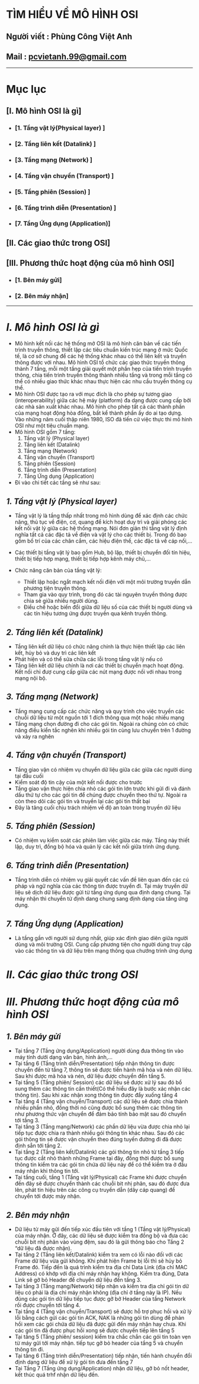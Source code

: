 # TÌM HIỂU VỀ MÔ HÌNH OSI
## Người viết : Phùng Công Việt Anh
## Mail : pcvietanh.99@gmail.com

***
# Mục lục
## [I. Mô hình OSI là gì]

*  ### [1. Tầng vật lý(Physical layer) ]
   
*  ### [2. Tầng liên kết (Datalink) ]
    
* ### [3. Tầng mạng (Network) ]
    
* ### [4. Tầng vận chuyển (Transport) ]
    
* ### [5. Tầng phiên (Session) ]
    
* ### [6. Tầng trình diễn (Presentation) ]
    
* ### [7. Tầng Ứng dụng (Application)]

    
 ## [II. Các giao thức trong OSI]
 
 ## [III. Phương thức hoạt động của mô hình OSI]
 
* ### [1. Bên máy gửi]
    
* ### [2. Bên máy nhận]
    
***
# ***I.	Mô hình OSI là gì***
* Mô hình kết nối các hệ thống mở OSI là mô hình căn bản về các tiến trình truyền thông, thiết lập các tiêu chuẩn kiến trúc mạng ở mức Quốc tế, là cơ sở chung để các hệ thống khác nhau có thể liên kết và truyền thông được với nhau. Mô hình OSI tổ chức các giao thức truyền thông thành 7 tầng, mỗi một tầng giải quyết một phần hẹp của tiến trình truyền thông, chia tiến trình truyền thông thành nhiều tầng và trong mỗi tầng có thể có nhiều giao thức khác nhau thực hiện các nhu cầu truyền thông cụ thể.
* Mô hình OSI được tạo ra với mục đích là cho phép sự tương giao (interoperability) giữa các hệ máy (platform) đa dạng được cung cấp bởi các nhà sản xuất khác nhau. Mô hình cho phép tất cả các thành phần của mạng hoạt động hòa đồng, bất kể thành phần ấy do ai tạo dựng. Vào những năm cuối thập niên 1980, ISO đã tiến cử việc thực thi mô hình OSI như một tiêu chuẩn mạng.
* Mô hình OSI gồm 7 tầng:
    1. Tầng vật lý (Physical layer)
    2. Tầng liên kết (Datalink) 
    3. Tầng mạng (Network) 
    4. Tầng vận chuyển (Transport)
    5. Tầng phiên (Session)
    6. Tầng trình diễn (Presentation) 
    7. Tầng Ứng dụng (Application) 
* Đi vào chi tiết các tầng sẽ như sau:
## ***1. Tầng vật lý (Physical layer)***
* Tầng vật lý là tầng thấp nhất trong mô hình dùng để xác định các chức năng, thủ tục về điện, cơ, quang để kích hoạt duy trì và giải phóng các kết nối vật lý giữa các hệ thống mạng. Nói đơn giản thì tầng vật lý định nghĩa tất cả các đặc tả về điện và vật lý cho các thiết bị. Trong đó bao gồm bố trí của các chân cắm, các hiệu điện thế, các đặc tả về cáp 
nối,…

* Các thiết bị tầng vật lý bao gồm Hub, bộ lặp, thiết bị chuyển đối tín hiệu, thiết bị tiếp hợp mạng, thiết bị tiếp hợp kênh máy chủ,…

* Chức năng căn bản của tầng vật lý:

    * Thiết lập hoặc ngắt mạch kết nối điện với một môi trường truyền dẫn phương tiện truyền thông.
    * Tham gia vào quy trình, trong đó các tài nguyên truyền thông được chia sẻ giữa nhiều người dùng.
    * Điều chế hoặc biến đổi giữa dữ liệu số của các thiết bị người dùng và các tín hiệu tương ứng được truyền qua kênh truyền thông.
## ***2. Tầng liên kết (Datalink)***
* Tầng liên kết dữ liệu có chức năng chính là thực hiện thiết lập các liên kết, hủy bỏ và duy trì các liên kết
* Phát hiện và có thể sửa chữa các lỗi trong tầng vật lý nếu có
* Tầng liên kết dữ liệu chính là nơi các thiết bị chuyển mạch hoạt động. Kết nối chỉ đượ cung cấp giữa các nút mạng được nối với nhau trong mạng nội bộ. 
## ***3. Tầng mạng (Network)***
* Tầng mạng cung cấp các chức năng và quy trình cho việc truyền các chuỗi dữ liệu từ  một nguồn tới 1 đích thông qua một hoặc nhiều mạng
* Tầng mạng chọn đường đi cho các gói tin. Ngoài ra chúng còn có chức năng điều kiển tắc nghẽn khi nhiều gói tin cùng lưu chuyển trên 1 đường và xảy ra nghẽn
## ***4. Tầng vận chuyển (Transport)***
* Tầng giao vận có nhiệm vụ chuyển dữ liệu giữa các giữa  các người dùng tại đầu cuối
* Kiểm soát độ tin cậy của một kết nối được cho trước
* Tầng giao vận thực hiện chia nhỏ các gói tin lớn trước khi gửi đi và đánh dấu thứ tự cho các gói tin để chúng được chuyển theo thứ tự. Ngoài ra còn theo dõi các gói tin và truyền lại các gói tin thất bại
* Đây là tâng cuối chịu trách nhiệm về độ an toàn trong truyền dữ liệu
## ***5. Tầng phiên (Session)***
* Có nhiệm vụ kiểm soát các phiên làm việc giữa các máy. Tầng này thiết lập, duy trì, đồng bộ hóa và quản lý các kết nối giữa trình ứng dụng.

## ***6. Tầng trình diễn (Presentation)***
* Tầng trình diễn có nhiệm vụ giải quyết các vấn đề liên quan đến các cú pháp và ngữ nghĩa của các thông tin được truyền đi. Tại máy truyền dữ liệu sẽ dịch dữ liệu được gửi từ tầng ứng dụng qua định dạng chung. Tại máy nhận thì chuyển từ định dang chung sang định dạng của tầng ứng dụng.
## ***7. Tầng Ứng dụng (Application)***
* Là tầng gần với người sử dụng nhất, giúp xác định giao diên giữa người dùng và môi trường OSI. Cung cấp phương tiện cho người dùng truy cập vào các thông tin và dữ liệu trên mạng thông qua chướng trình ứng dụng
# ***II. Các giao thức trong OSI***
# ***III. Phương thức hoạt động của mô hình OSI***
## ***1. Bên máy gửi***
* Tại tầng 7 (Tầng ứng dụng/Application) người dùng đưa thông tin vào máy tính dưới dạng văn bản, hình ảnh,...
* Tại tầng 6 (Tầng trình diễn/Presentation) tiếp nhận thông tin được chuyển đến từ tầng 7, thông tin sẽ được tiến hành mã hóa và nén dữ liệu. Sau khi được mã hóa và nén, dữ liệu được chuyển đến tầng 5.
* Tại tầng 5 (Tầng phiên/ Session) các dữ liệu sẽ được xử lý sau đó bổ sung thêm các thông tin cần thiết(Có thể hiểu đây là bước xác nhận các thông tin). Sau khi xác nhận xong thông tin được đẩy xuống tầng 4
* Tại tầng 4 (Tầng vận chuyển/Transport) các dữ liệu sẽ được chia thành nhiều phần nhỏ, đồng thời nó cũng được bổ sung thêm các thông tin như phương thức vận chuyển để đảm bảo tính bảo mật sau đó chuyển tới tầng 3.
* Tại tầng 3 (Tầng mạng/Network) các phần dữ liệu vừa được chia nhỏ lại tiếp tục được chia ra thành nhiều gói thông tin khác nhau. Sau đó các gói thông tin sẽ được vận chuyển theo đúng tuyến đường đi đã được định sẵn tới tầng 2.
* Tại tầng 2 (Tầng liên kết/Datalink) các gói thông tin nhỏ từ tầng 3 tiếp tục được cắt nhỏ thành những Frame tại đây, đồng thời được bổ sung thông tin kiểm tra các gói tin chứa dữ liệu này để có thể kiểm tra ở đầu máy nhận khi thông tin tới.
* Tại tầng cuối, tầng 1 (Tầng vật lý/Physical) các Frame khi được chuyển đến đây sẽ được chuyển thành các chuỗi bit nhị phân, sau đó được đưa lên, phát tin hiệu trên các công cụ truyền dẫn (dây cáp quang) để chuyển tới được máy nhận.
## ***2. Bên máy nhận***
* Dữ liệu từ máy gửi đến tiếp xúc đầu tiên với tầng 1 (Tầng vật lý/Physical) của máy nhận. Ở đây, các dữ liệu sẽ được kiểm tra đồng bộ và đưa các chuỗi bit nhị phân vào vùng đệm, sau đó là gửi thông báo cho Tầng 2 “dữ liệu đã được nhận).
* Tại tầng 2 (Tầng liên kết/Datalink) kiểm tra xem có lỗi nào đối với các Frame dữ liệu vừa gửi không. Khi phát hiện Frame bị lỗi thì sẽ hủy bỏ Frame đó. Tiếp đến là quá trình kiểm tra địa chỉ Data Link (địa chỉ MAC Address) có khớp với địa chỉ máy nhận hay không. Kiểm tra đúng, Data Link sẽ gỡ bỏ Header để chuyển dữ liệu đến tầng 3.
* Tại tầng 3 (Tầng mạng/Network) tiếp nhận và kiểm tra địa chỉ gói tin dữ liệu có phải là địa chỉ máy nhận không (địa chỉ ở tầng này là IP). Nếu đúng các gói tin dữ liệu tiếp tục được gỡ bở Header của tầng Network rồi được chuyển tới tầng 4.
* Tại tầng 4 (Tầng vận chuyển/Transport) sẽ được hỗ trợ phục hồi và xử lý lỗi bằng cách gửi các gói tin ACK, NAK là những gói tin dùng để phản hồi xem các gói chứa dữ liệu đã được gửi đến máy nhận hay chưa. Khi các gói tin đã được phục hồi xong sẽ được chuyển tiếp lên tầng 5
* Tại tầng 5 (Tầng phiên/ session) kiểm tra chắc chắn các gói tin toàn vẹn từ máy gửi tới máy nhận. tiếp tục gỡ bỏ header của tầng 5 và chuyển thông tin đi.
* Tại tầng 6 (Tầng trình diễn/Presentation) tiếp nhận, tiến hành chuyển đổi định dạng dữ liệu để xử lý gói tin đưa đến tầng 7
* Tại Tầng 7 (Tầng ứng dụng/Application) nhận dữ liệu, gỡ bỏ nốt header, kết thúc quá trhf nhận dữ liệu đến.

